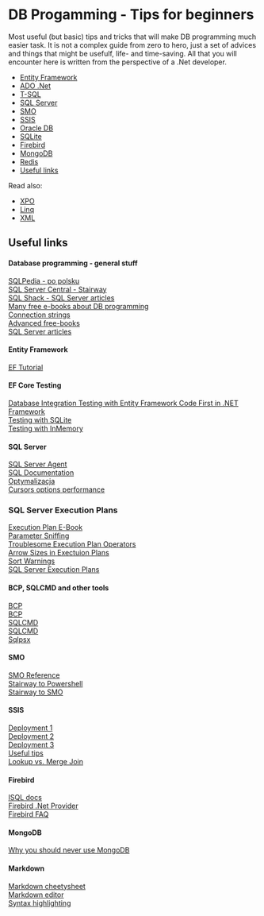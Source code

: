 # DB Progamming - Tips for beginners
Most useful (but basic) tips and tricks that will make DB programming much easier task. It is not a complex guide from zero to hero, just a set of advices and things that might be usefulf, life- and time-saving. All that you will encounter here is written from the perspective of a .Net developer.

* [Entity Framework](https://github.com/abik11/tips-tricks/blob/master/DB/EntityFramework.md)
* [ADO .Net](https://github.com/abik11/tips-tricks/blob/master/DB/ADONET.md)
* [T-SQL](https://github.com/abik11/tips-tricks/blob/master/DB/T-SQL.md)
* [SQL Server](https://github.com/abik11/tips-tricks/blob/master/DB/SQLServer.md)
* [SMO](https://github.com/abik11/tips-tricks/blob/master/DB/SMO.md)
* [SSIS](https://github.com/abik11/tips-tricks/blob/master/DB/SSIS.md)
* [Oracle DB](https://github.com/abik11/tips-tricks/blob/master/DB/Oracle.md)
* [SQLite](https://github.com/abik11/tips-tricks/blob/master/DB/SQLite.md)
* [Firebird](https://github.com/abik11/tips-tricks/blob/master/DB/Firebird.md)
* [MongoDB](https://github.com/abik11/tips-tricks/blob/master/DB/MongoDB.md)
* [Redis](https://github.com/abik11/tips-tricks/blob/master/DB/Redis.md)
* [Useful links](#useful-links)

Read also:
* [XPO](https://github.com/abik11/tips-tricks/blob/master/DevExpress/XPO.md)
* [Linq](https://github.com/abik11/tips-tricks/blob/master/CSharp/Linq.md)
* [XML](https://github.com/abik11/tips-tricks/blob/master/CSharp/XML.md)

## Useful links

#### Database programming - general stuff
[SQLPedia - po polsku](http://www.sqlpedia.pl/) <br />
[SQL Server Central - Stairway](http://www.sqlservercentral.com/stairway/) <br />
[SQL Shack - SQL Server articles](https://www.sqlshack.com/)<br />
[Many free e-books about DB programming](https://www.syncfusion.com/resources/techportal/ebooks) <br/>
[Connection strings](https://www.connectionstrings.com/) <br />
[Advanced free-books](https://www.red-gate.com/simple-talk/books/sql-books/) <br />
[SQL Server articles](http://www.sommarskog.se/)<br />

#### Entity Framework
[EF Tutorial](http://www.entityframeworktutorial.net/) <br />

#### EF Core Testing
[Database Integration Testing with Entity Framework Code First in .NET Framework](https://medium.com/@reyronald/database-integration-testing-with-entity-framework-code-first-in-net-framework-2c669153cf03)<br />
[Testing with SQLite](https://docs.microsoft.com/pl-pl/ef/core/miscellaneous/testing/sqlite)<br />
[Testing with InMemory](https://docs.microsoft.com/pl-pl/ef/core/miscellaneous/testing/in-memory)<br />

#### SQL Server
[SQL Server Agent](https://stackoverflow.com/questions/6712811/how-do-i-create-a-step-in-my-sql-server-agent-job-which-will-run-my-ssis-package/6713464#6713464) <br />
[SQL Documentation](https://docs.microsoft.com/pl-pl/sql/#pivot=sdkstools&panel=sdkstools-all) <br />
[Optymalizacja](http://www.sqlpedia.pl/tag/optymalizacja/) <br />
[Cursors options performance](https://sqlperformance.com/2012/09/t-sql-queries/cursor-options)<br />

### SQL Server Execution Plans
[Execution Plan E-Book](https://www.red-gate.com/library/sql-server-execution-plans-2nd-edition)<br />
[Parameter Sniffing](https://bertwagner.com/posts/why-parameter-sniffing-isnt-always-a-bad-thing-but-usually-is/)<br />
[Troublesome Execution Plan Operators](https://bertwagner.com/posts/sql-server-execution-plan-operators/)<br />
[Arrow Sizes in Exectuion Plans](https://www.brentozar.com/archive/2019/06/what-the-arrow-sizes-in-query-plans-really-mean/)<br />
[Sort Warnings](https://www.red-gate.com/simple-talk/sql/performance/never-ignore-a-sort-warning-in-sql-server/
)<br />
[SQL Server Execution Plans](https://www.sqlshack.com/sql-server-execution-plans-overview/)<br />

#### BCP, SQLCMD and other tools
[BCP](https://docs.microsoft.com/en-us/sql/relational-databases/import-export/import-and-export-bulk-data-by-using-the-bcp-utility-sql-server) <br />
[BCP](http://www.sqlpedia.pl/import-i-export-danych-do-bazy-sql-za-pomoca-bcp/) <br />
[SQLCMD](https://docs.microsoft.com/en-us/sql/tools/sqlcmd-utility) <br />
[SQLCMD](http://www.sqlpedia.pl/tag/sqlcmd/) <br />
[Sqlpsx](http://sqlpsx.codeplex.com/) <br />

#### SMO
[SMO Reference](https://technet.microsoft.com/en-us/library/mt571730.aspx) <br />
[Stairway to Powershell](http://www.sqlservercentral.com/stairway/91327/) <br />
[Stairway to SMO](http://www.sqlservercentral.com/stairway/140967/) <br />

#### SSIS
[Deployment 1](http://sqlmag.com/sql-server-integration-services/ssis-deployment-sql-server-2012) <br />
[Deployment 2](https://www.mssqltips.com/sqlservertip/2450/ssis-project-deployment-model-in-sql-server-2012-part-1-of-2/) <br />
[Deployment 3](https://www.sqlshack.com/deploying-packages-to-sql-server-integration-services-catalog-ssisdb/) <br />
[Useful tips](http://www.itprotoday.com/microsoft-sql-server/5-tips-developing-sql-server-integration-services-packages) <br />
[Lookup vs. Merge Join](https://social.technet.microsoft.com/wiki/contents/articles/32009.ssis-lookup-vs-merge-join.aspx) <br />

#### Firebird
[ISQL docs](https://www.firebirdsql.org/pdfmanual/html/isql.html) <br />
[Firebird .Net Provider](https://www.firebirdsql.org/en/net-provider/) <br />
[Firebird FAQ](http://www.firebirdfaq.org/) <br />

#### MongoDB
[Why you should never use MongoDB](http://www.sarahmei.com/blog/2013/11/11/why-you-should-never-use-mongodb/)<br />

#### Markdown
[Markdown cheetysheet](https://github.com/adam-p/markdown-here/wiki/Markdown-Cheatsheet) <br />
[Markdown editor](https://jbt.github.io/markdown-editor/) <br />
[Syntax highlighting](https://highlightjs.org/static/demo/) <br />
